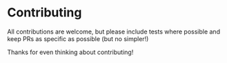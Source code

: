 # Contributing

All contributions are welcome, but please include tests where possible and keep PRs as specific as possible
(but no simpler!)

Thanks for even thinking about contributing!
